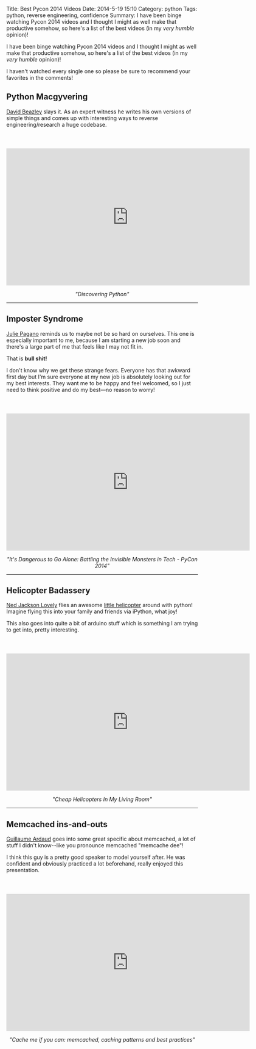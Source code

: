 Title: Best Pycon 2014 Videos
Date: 2014-5-19 15:10
Category: python
Tags: python, reverse engineering, confidence
Summary: I have been binge watching Pycon 2014 videos and I thought I might as well make that productive somehow, so here's a list of the best videos (in my *very humble* opinion)!

I have been binge watching Pycon 2014 videos and I thought I might as well make that productive somehow, so here's a list of
the best videos (in my *very humble* opinion)!

I haven't watched every single one so please be sure to recommend your favorites in the comments!


<style>
    .youtube {
        padding-top: 40px;
    }
</style>



## Python Macgyvering

[David Beazley](https://twitter.com/dabeaz) slays it. As an expert witness he writes his own versions of simple things and comes up with
interesting ways to reverse engineering/research a huge codebase.

<iframe width="640" height="360" class="youtube" src="https://www.youtube-nocookie.com/embed/RZ4Sn-Y7AP8?rel=0" frameborder="0" allowfullscreen></iframe>
<p align="center">
<i>"Discovering Python"</i>
</p>

-------------------








## Imposter Syndrome

[Julie Pagano](https://twitter.com/juliepagano) reminds us to maybe not be so hard on ourselves. This one is especially
important to me, because I am starting a new job soon and there's a large part of me that feels like I may not fit in.

That is **bull shit!**

I don't know why we get these strange fears. Everyone has that awkward first day but I'm sure everyone at my new job is
absolutely looking out for my best interests. They want me to be happy and feel welcomed, so I just need to think positive
and do my best&mdash;no reason to worry!

<iframe width="640" height="360" class="youtube" src="https://www.youtube-nocookie.com/embed/1i8ylq4j_EY?rel=0" frameborder="0" allowfullscreen></iframe>
<p align="center">
<i>"It's Dangerous to Go Alone: Battling the Invisible Monsters in Tech - PyCon 2014"</i>
</p>

-------------------



## Helicopter Badassery


[Ned Jackson Lovely](https://github.com/njl) flies an awesome [little helicopter](http://www.amazon.com/Syma-S107G-Channel-Helicopter-Gyro/dp/B00F4WMAI4/ref=lp_166591011_1_1?s=toys-and-games&ie=UTF8&qid=1400608454&sr=1-1)
around with python! Imagine flying this into your family and friends via iPython, what joy!

This also goes into quite a bit of arduino stuff which is something I am trying to get into, pretty interesting.

<iframe width="640" height="360" class="youtube" src="https://www.youtube-nocookie.com/embed/jJ1vjr1dDqw?rel=0" frameborder="0" allowfullscreen></iframe>
<p align="center">
<i>"Cheap Helicopters In My Living Room"</i>
</p>





-------------------


## Memcached ins-and-outs

[Guillaume Ardaud](https://twitter.com/gardaud) goes into some great specific about memcached, a lot of stuff I didn't know--like you pronounce
memcached "memcache dee"!

I think this guy is a pretty good speaker to model yourself after. He was confident and obviously practiced a lot beforehand,
really enjoyed this presentation.

<iframe width="640" height="360" class="youtube" src="https://www.youtube-nocookie.com/embed/R8Xmeynf1T4?rel=0" frameborder="0" allowfullscreen></iframe>
<p align="center">
<i>"Cache me if you can: memcached, caching patterns and best practices"</i>
</p>







